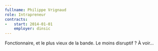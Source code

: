 ```yaml
---
fullname: Philippe Vrignaud
role: Intrapreneur
contracts:
-   start: 2014-01-01
    employer: dinsic
---
```


Fonctionnaire, et le plus vieux de la bande. Le moins disruptif ? À voir…
